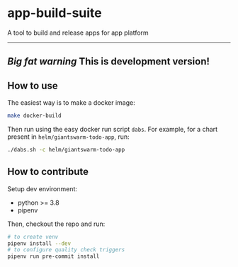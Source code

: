 # app-build-suite
A tool to build and release apps for app platform

---
*Big fat warning* This is development version!
---

## How to use

The easiest way is to make a docker image:

```bash
make docker-build
```

Then run using the easy docker run script `dabs`. For example,
for a chart present in `helm/giantswarm-todo-app`, run:

```bash
./dabs.sh -c helm/giantswarm-todo-app
```


## How to contribute

Setup dev environment:

- python >= 3.8
- pipenv

Then, checkout the repo and run:

```bash
# to create venv
pipenv install --dev
# to configure quality check triggers
pipenv run pre-commit install
```
